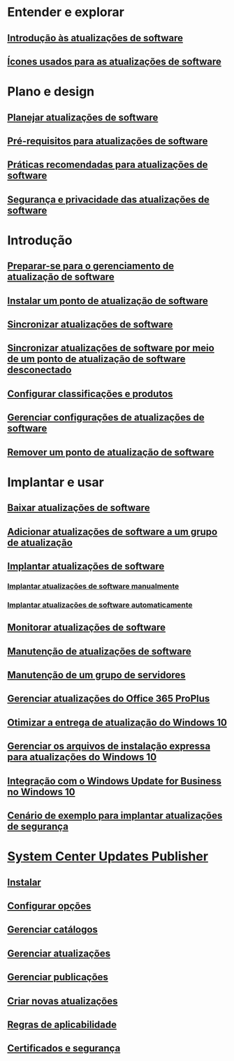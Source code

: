 # Entender e explorar
## [Introdução às atualizações de software](understand/software-updates-introduction.md)
## [Ícones usados para as atualizações de software](understand/software-updates-icons.md)

# Plano e design
## [Planejar atualizações de software](plan-design/plan-for-software-updates.md)
## [Pré-requisitos para atualizações de software](plan-design/prerequisites-for-software-updates.md)
## [Práticas recomendadas para atualizações de software](plan-design/software-updates-best-practices.md)
## [Segurança e privacidade das atualizações de software](plan-design/security-and-privacy-for-software-updates.md)

# Introdução
## [Preparar-se para o gerenciamento de atualização de software](get-started/prepare-for-software-updates-management.md)
## [Instalar um ponto de atualização de software](get-started/install-a-software-update-point.md)
## [Sincronizar atualizações de software](get-started/synchronize-software-updates.md)
## [Sincronizar atualizações de software por meio de um ponto de atualização de software desconectado](get-started/synchronize-software-updates-disconnected.md)
## [Configurar classificações e produtos](get-started/configure-classifications-and-products.md)
## [Gerenciar configurações de atualizações de software](get-started/manage-settings-for-software-updates.md)
## [Remover um ponto de atualização de software](get-started/remove-a-software-update-point.md)

# Implantar e usar
## [Baixar atualizações de software](deploy-use/download-software-updates.md)

## [Adicionar atualizações de software a um grupo de atualização](deploy-use/add-software-updates-to-an-update-group.md)
## [Implantar atualizações de software](deploy-use/deploy-software-updates.md)
### [Implantar atualizações de software manualmente](deploy-use/manually-deploy-software-updates.md)
### [Implantar atualizações de software automaticamente](deploy-use/automatically-deploy-software-updates.md)

## [Monitorar atualizações de software](deploy-use/monitor-software-updates.md)
## [Manutenção de atualizações de software](deploy-use/software-updates-maintenance.md)
## [Manutenção de um grupo de servidores](deploy-use/service-a-server-group.md)
## [Gerenciar atualizações do Office 365 ProPlus](deploy-use/manage-office-365-proplus-updates.md)
## [Otimizar a entrega de atualização do Windows 10](deploy-use/optimize-windows-10-update-delivery.md)
## [Gerenciar os arquivos de instalação expressa para atualizações do Windows 10](deploy-use/manage-express-installation-files-for-windows-10-updates.md)
## [Integração com o Windows Update for Business no Windows 10](deploy-use/integrate-windows-update-for-business-windows-10.md)
## [Cenário de exemplo para implantar atualizações de segurança](deploy-use/example-scenario-deploy-monitor-monthly-security-updates.md)

# [System Center Updates Publisher](tools/updates-publisher.md)
## [Instalar](tools/install-updates-publisher.md)
## [Configurar opções](tools/updates-publisher-options.md)
## [Gerenciar catálogos](tools/updates-publisher-catalogs.md)
## [Gerenciar atualizações](tools/manage-updates-with-updates-publisher.md)
## [Gerenciar publicações](tools/updates-publisher-publications.md)
## [Criar novas atualizações](tools/create-updates-with-updates-publisher.md)
## [Regras de aplicabilidade](tools/updates-publisher-applicability-rules.md)
## [Certificados e segurança](tools/updates-publisher-security.md)


